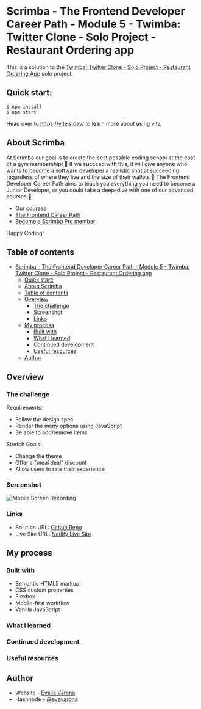 # Scrimba - The Frontend Developer Career Path - Module 5 - Twimba: Twitter Clone - Solo Project - Restaurant Ordering app

This is a solution to the [Twimba: Twitter Clone - Solo Project - Restaurant Ordering App](https://scrimba.com/playlist/p5PpdAw) solo project.

## Quick start:

```
$ npm install
$ npm start
```

Head over to https://vitejs.dev/ to learn more about using vite

## About Scrimba

At Scrimba our goal is to create the best possible coding school at the cost of a gym membership! 💜
If we succeed with this, it will give anyone who wants to become a software developer a realistic shot at succeeding, regardless of where they live and the size of their wallets 🎉
The Frontend Developer Career Path aims to teach you everything you need to become a Junior Developer, or you could take a deep-dive with one of our advanced courses 🚀

- [Our courses](https://scrimba.com/allcourses)
- [The Frontend Career Path](https://scrimba.com/learn/frontend)
- [Become a Scrimba Pro member](https://scrimba.com/pricing)

Happy Coding!

## Table of contents

- [Scrimba - The Frontend Developer Career Path - Module 5 - Twimba: Twitter Clone - Solo Project - Restaurant Ordering app](#scrimba---the-frontend-developer-career-path---module-5---twimba-twitter-clone---solo-project---restaurant-ordering-app)
  - [Quick start:](#quick-start)
  - [About Scrimba](#about-scrimba)
  - [Table of contents](#table-of-contents)
  - [Overview](#overview)
    - [The challenge](#the-challenge)
    - [Screenshot](#screenshot)
    - [Links](#links)
  - [My process](#my-process)
    - [Built with](#built-with)
    - [What I learned](#what-i-learned)
    - [Continued development](#continued-development)
    - [Useful resources](#useful-resources)
  - [Author](#author)

## Overview

### The challenge

Requirements:

- Follow the design spec
- Render the meny options using JavaScript
- Be able to add/remove items

Stretch Goals:

- Change the theme
- Offer a "meal deal" discount
- Allow users to rate their experience

### Screenshot

![Mobile Screen Recording](imgs/ss-mobile.gif)

### Links

- Solution URL: [Github Repo]()
- Live Site URL: [Netlify Live Site]()

## My process

### Built with

- Semantic HTML5 markup
- CSS custom properties
- Flexbox
- Mobile-first workflow
- Vanilla JavaScript

### What I learned

### Continued development

### Useful resources

## Author

- Website - [Evalia Varona](https://www.evaliavarona.com)
- Hashnode - [@evavarona](https://evaliavarona.hashnode.dev)
